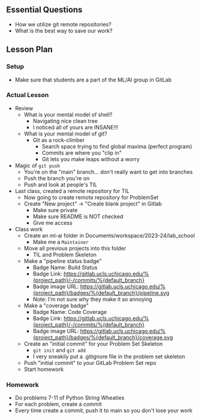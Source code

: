 ## Essential Questions

- How we utilize git remote repositories?
- What is the best way to save our work?

## Lesson Plan

### Setup

- Make sure that students are a part of the ML/AI group in GitLab

### Actual Lesson

- Review
    - What is your mental model of shell?
        - Navigating nice clean tree
        - I noticed all of yours are INSANE!!!
    - What is your mental model of git?
        - Git as a rock-climber
            - Search space trying to find global maxima (perfect program)
            - Commits are where you "clip in"
            - Git lets you make leaps without a worry
- Magic of `git push`
    - You're on the "main" branch... don't really want to get into branches
    - Push the branch you're on
    - Push and look at people's TIL
- Last class, created a remote repository for TIL
    - Now going to create remote repository for ProblemSet
    - Create "New project" -> "Create blank project" in Gitlab
        - Make sure private
        - Make sure README is NOT checked
        - Give me access
- Class work
    - Create an ml-ai folder in Documents/workspace/2023-24/lab_school
        - Make me a `Maintainer`
    - Move all previous projects into this folder
        - TIL and Problem Skeleton
    - Make a "pipeline status badge"
        - Badge Name: Build Status
        - Badge Link: https://gitlab.ucls.uchicago.edu/%{project_path}/-/commits/%{default_branch}
        - Badge image URL: https://gitlab.ucls.uchicago.edu/%{project_path}/badges/%{default_branch}/pipeline.svg
        - Note: I'm not sure why they make it so annoying
    - Make a "coverage badge"
        - Badge Name: Code Coverage
        - Badge Link: https://gitlab.ucls.uchicago.edu/%{project_path}/-/commits/%{default_branch}
        - Badge image URL: https://gitlab.ucls.uchicago.edu/%{project_path}/badges/%{default_branch}/coverage.svg
    - Create an "initial commit" for your Problem Set Skeleton
        - `git init` and `git add`
        - I very sneakily put a .gitignore file in the problem set skeleton
    - Push "initial commit" to your GitLab Problem Set repo
    - Start homework

### Homework

- Do problems 7-11 of Python String Wheaties
- For each problem, create a commit
- Every time create a commit, push it to main so you don't lose your work
